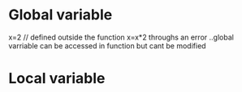 # Global variable
x=2 // defined outside the function 
x=x*2
throughs an error ..global varriable can be accessed in function but cant be modified 
# Local variable 
